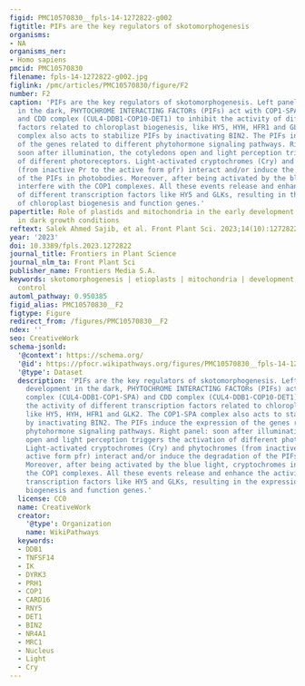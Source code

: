 ```yaml
---
figid: PMC10570830__fpls-14-1272822-g002
figtitle: PIFs are the key regulators of skotomorphogenesis
organisms:
- NA
organisms_ner:
- Homo sapiens
pmcid: PMC10570830
filename: fpls-14-1272822-g002.jpg
figlink: /pmc/articles/PMC10570830/figure/F2
number: F2
caption: 'PIFs are the key regulators of skotomorphogenesis. Left panel: during development
  in the dark, PHYTOCHROME INTERACTING FACTORs (PIFs) act with COP1-SPA complex (CUL4-DDB1-COP1-SPA)
  and CDD complex (CUL4-DDB1-COP10-DET1) to inhibit the activity of different transcription
  factors related to chloroplast biogenesis, like HY5, HYH, HFR1 and GLK2. The COP1-SPA
  complex also acts to stabilize PIFs by inactivating BIN2. The PIFs induce the expression
  of the genes related to different phytohormone signaling pathways. Right panel:
  soon after illumination, the cotyledons open and light perception triggers the activation
  of different photoreceptors. Light-activated cryptochromes (Cry) and phytochromes
  (from inactive Pr to the active form pfr) interact and/or induce the degradation
  of the PIFs in photobodies. Moreover, after being activated by the blue light, cryptochromes
  interfere with the COP1 complexes. All these events release and enhance the activity
  of different transcription factors like HY5 and GLKs, resulting in the expression
  of chloroplast biogenesis and function genes.'
papertitle: Role of plastids and mitochondria in the early development of seedlings
  in dark growth conditions
reftext: Salek Ahmed Sajib, et al. Front Plant Sci. 2023;14(10):1272822.
year: '2023'
doi: 10.3389/fpls.2023.1272822
journal_title: Frontiers in Plant Science
journal_nlm_ta: Front Plant Sci
publisher_name: Frontiers Media S.A.
keywords: skotomorphogenesis | etioplasts | mitochondria | development | retrograde
  control
automl_pathway: 0.950385
figid_alias: PMC10570830__F2
figtype: Figure
redirect_from: /figures/PMC10570830__F2
ndex: ''
seo: CreativeWork
schema-jsonld:
  '@context': https://schema.org/
  '@id': https://pfocr.wikipathways.org/figures/PMC10570830__fpls-14-1272822-g002.html
  '@type': Dataset
  description: 'PIFs are the key regulators of skotomorphogenesis. Left panel: during
    development in the dark, PHYTOCHROME INTERACTING FACTORs (PIFs) act with COP1-SPA
    complex (CUL4-DDB1-COP1-SPA) and CDD complex (CUL4-DDB1-COP10-DET1) to inhibit
    the activity of different transcription factors related to chloroplast biogenesis,
    like HY5, HYH, HFR1 and GLK2. The COP1-SPA complex also acts to stabilize PIFs
    by inactivating BIN2. The PIFs induce the expression of the genes related to different
    phytohormone signaling pathways. Right panel: soon after illumination, the cotyledons
    open and light perception triggers the activation of different photoreceptors.
    Light-activated cryptochromes (Cry) and phytochromes (from inactive Pr to the
    active form pfr) interact and/or induce the degradation of the PIFs in photobodies.
    Moreover, after being activated by the blue light, cryptochromes interfere with
    the COP1 complexes. All these events release and enhance the activity of different
    transcription factors like HY5 and GLKs, resulting in the expression of chloroplast
    biogenesis and function genes.'
  license: CC0
  name: CreativeWork
  creator:
    '@type': Organization
    name: WikiPathways
  keywords:
  - DDB1
  - TNFSF14
  - IK
  - DYRK3
  - PRH1
  - COP1
  - CARD16
  - RNY5
  - DET1
  - BIN2
  - NR4A1
  - MRC1
  - Nucleus
  - Light
  - Cry
---
```

